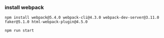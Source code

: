 ### install webpack
``
npm install webpack@5.4.0 webpack-cli@4.3.0 webpack-dev-server@3.11.0 faker@5.1.0 html-webpack-plugin@4.5.0
`` 

``
npm run start
``